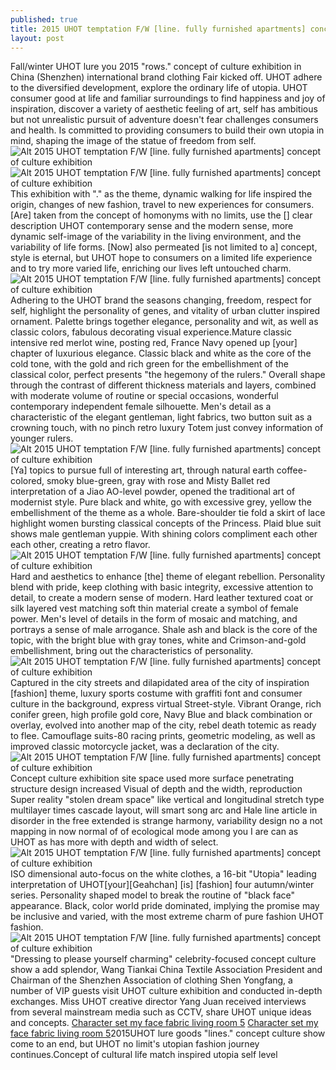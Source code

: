```yaml
---
published: true
title: 2015 UHOT temptation F/W [line. fully furnished apartments] concept of culture exhibition
layout: post
---
```

Fall/winter UHOT lure you 2015 \"rows.\" concept of culture exhibition in China (Shenzhen) international brand clothing Fair kicked off. UHOT adhere to the diversified development, explore the ordinary life of utopia. UHOT consumer good at life and familiar surroundings to find happiness and joy of inspiration, discover a variety of aesthetic feeling of art, self has ambitious but not unrealistic pursuit of adventure doesn\'t fear challenges consumers and health. Is committed to providing consumers to build their own utopia in mind, shaping the image of the statue of freedom from self.![Alt 2015 UHOT temptation F/W [line. fully furnished apartments] concept of culture exhibition](https://c2.staticflickr.com/2/1596/24378705203_dd73df9911.jpg)![Alt 2015 UHOT temptation F/W [line. fully furnished apartments] concept of culture exhibition](https://c2.staticflickr.com/2/1525/24637916309_886e52e113_z.jpg)This exhibition with \".\" as the theme, dynamic walking for life inspired the origin, changes of new fashion, travel to new experiences for consumers. [Are] taken from the concept of homonyms with no limits, use the [] clear description UHOT contemporary sense and the modern sense, more dynamic self-image of the variability in the living environment, and the variability of life forms. [Now] also permeated [is not limited to a] concept, style is eternal, but UHOT hope to consumers on a limited life experience and to try more varied life, enriching our lives left untouched charm.![Alt 2015 UHOT temptation F/W [line. fully furnished apartments] concept of culture exhibition](https://c2.staticflickr.com/2/1443/24378723043_863312cfe6_z.jpg)Adhering to the UHOT brand the seasons changing, freedom, respect for self, highlight the personality of genes, and vitality of urban clutter inspired ornament. Palette brings together elegance, personality and wit, as well as classic colors, fabulous decorating visual experience.Mature classic intensive red merlot wine, posting red, France Navy opened up [your] chapter of luxurious elegance. Classic black and white as the core of the cold tone, with the gold and rich green for the embellishment of the classical color, perfect presents \"the hegemony of the rulers.\" Overall shape through the contrast of different thickness materials and layers, combined with moderate volume of routine or special occasions, wonderful contemporary independent female silhouette. Men\'s detail as a characteristic of the elegant gentleman, light fabrics, two button suit as a crowning touch, with no pinch retro luxury Totem just convey information of younger rulers.![Alt 2015 UHOT temptation F/W [line. fully furnished apartments] concept of culture exhibition](https://c2.staticflickr.com/2/1464/24637934399_8bef9a242d_b.jpg)[Ya] topics to pursue full of interesting art, through natural earth coffee-colored, smoky blue-green, gray with rose and Misty Ballet red interpretation of a Jiao AO-level powder, opened the traditional art of modernist style. Pure black and white, go with excessive grey, yellow the embellishment of the theme as a whole. Bare-shoulder tie fold a skirt of lace highlight women bursting classical concepts of the Princess. Plaid blue suit shows male gentleman yuppie. With shining colors compliment each other each other, creating a retro flavor.![Alt 2015 UHOT temptation F/W [line. fully furnished apartments] concept of culture exhibition](https://c2.staticflickr.com/2/1503/24378740023_e461a2f0b9_b.jpg)Hard and aesthetics to enhance [the] theme of elegant rebellion. Personality blend with pride, keep clothing with basic integrity, excessive attention to detail, to create a modern sense of modern. Hard leather textured coat or silk layered vest matching soft thin material create a symbol of female power. Men\'s level of details in the form of mosaic and matching, and portrays a sense of male arrogance. Shale ash and black is the core of the topic, with the bright blue with gray tones, white and Crimson-and-gold embellishment, bring out the characteristics of personality.![Alt 2015 UHOT temptation F/W [line. fully furnished apartments] concept of culture exhibition](https://c2.staticflickr.com/2/1533/24374975614_b9dcf57e03_b.jpg)Captured in the city streets and dilapidated area of the city of inspiration [fashion] theme, luxury sports costume with graffiti font and consumer culture in the background, express virtual Street-style. Vibrant Orange, rich conifer green, high profile gold core, Navy Blue and black combination or overlay, evolved into another map of the city, rebel death totemic as ready to flee. Camouflage suits-80 racing prints, geometric modeling, as well as improved classic motorcycle jacket, was a declaration of the city.![Alt 2015 UHOT temptation F/W [line. fully furnished apartments] concept of culture exhibition](https://c2.staticflickr.com/2/1490/24374984794_90b2c776f5_b.jpg)Concept culture exhibition site space used more surface penetrating structure design increased Visual of depth and the width, reproduction Super reality \"stolen dream space\" like vertical and longitudinal stretch type multilayer times cascade layout, will smart song arc and Hale line article in disorder in the free extended is strange harmony, variability design no a not mapping in now normal of of ecological mode among you I are can as UHOT as has more with depth and width of select.![Alt 2015 UHOT temptation F/W [line. fully furnished apartments] concept of culture exhibition](https://c2.staticflickr.com/2/1592/24375000174_10374f680b_b.jpg)ISO dimensional auto-focus on the white clothes, a 16-bit \"Utopia\" leading interpretation of UHOT[your][Geahchan] [is] [fashion] four autumn/winter series. Personality shaped model to break the routine of \"black face\" appearance. Black, color world pride dominated, implying the promise may be inclusive and varied, with the most extreme charm of pure fashion UHOT fashion.![Alt 2015 UHOT temptation F/W [line. fully furnished apartments] concept of culture exhibition](https://c2.staticflickr.com/2/1660/24637990179_3febd8799f.jpg)\"Dressing to please yourself charming\" celebrity-focused concept culture show a add splendor, Wang Tiankai China Textile Association President and Chairman of the Shenzhen Association of clothing Shen Yongfang, a number of VIP guests visit UHOT culture exhibition and conducted in-depth exchanges. Miss UHOT creative director Yang Juan received interviews from several mainstream media such as CCTV, share UHOT unique ideas and concepts. [Character set my face fabric living room 5](http://www.jigcase.com/2016/01/30/character-set-my-face-fabric-living-room-5/) [Character set my face fabric living room 5](http://www.jigcase.com/2016/01/30/character-set-my-face-fabric-living-room-5/)2015UHOT lure goods \"lines.\" concept culture show come to an end, but UHOT no limit\'s utopian fashion journey continues.Concept of cultural life match inspired utopia self level